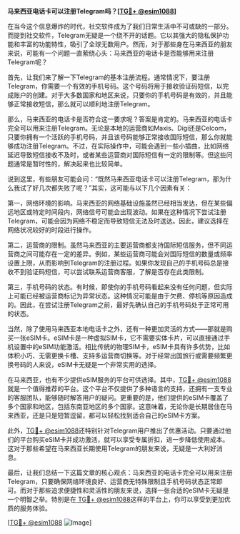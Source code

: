 **马来西亚电话卡可以注册Telegram吗？[[TG💪+ @esim1088](https://t.me/s/esim1088)]**

在当今这个信息爆炸的时代，社交软件成为了我们日常生活中不可或缺的一部分。而提到社交软件，Telegram无疑是一个绕不开的话题。它以其强大的隐私保护功能和丰富的功能特性，吸引了全球无数用户。然而，对于那些身在马来西亚的朋友来说，可能有一个问题一直萦绕心头：马来西亚的电话卡是否能够用来注册Telegram呢？

首先，让我们来了解一下Telegram的基本注册流程。通常情况下，要注册Telegram，你需要一个有效的手机号码。这个号码将用于接收验证码短信，以完成账户的创建。对于大多数国家和地区来说，只要你的手机号码是有效的，并且能够正常接收短信，那么就可以顺利地注册Telegram。

那么，马来西亚的电话卡是否符合这一要求呢？答案是肯定的。马来西亚的电话卡完全可以用来注册Telegram。无论是本地的运营商如Maxis、Digi还是Celcom，只要你拥有一个活跃的手机号码，并且该号码能够正常接收国际短信，那么你就能够成功注册Telegram。不过，在实际操作中，可能会遇到一些小插曲，比如网络延迟导致短信接收不及时，或者某些运营商对国际短信有一定的限制等。但这些问题通常是暂时性的，解决起来也比较简单。

说到这里，有些朋友可能会问：“既然马来西亚电话卡可以注册Telegram，那为什么我试了好几次都失败了呢？”其实，这可能与以下几个因素有关：

第一，网络环境的影响。马来西亚的网络基础设施虽然已经相当发达，但在某些偏远地区或特定时间段内，网络信号可能会出现波动。如果在这种情况下尝试注册Telegram，可能会因为网络不稳定而导致短信无法及时送达。因此，建议选择在网络状况较好的时段进行操作。

第二，运营商的限制。虽然马来西亚的主要运营商都支持国际短信服务，但不同运营商之间可能存在一定的差异。例如，某些运营商可能会对国际短信的数量或频率设置上限，从而影响到Telegram的注册过程。如果你发现自己的手机号码总是接收不到验证码短信，可以尝试联系运营商客服，了解是否存在此类限制。

第三，手机号码的状态。有时候，即使你的手机号码看起来没有任何问题，但实际上可能已经被运营商标记为异常状态。这种情况可能是由于欠费、停机等原因造成的。因此，在尝试注册Telegram之前，最好先确认自己的手机号码处于正常可用的状态。

当然，除了使用马来西亚本地电话卡之外，还有一种更加灵活的方式——那就是购买一张eSIM卡。eSIM卡是一种虚拟SIM卡，它不需要实体卡片，可以直接通过手机设置中的eSIM功能激活。相比传统的物理SIM卡，eSIM卡具有许多优势，比如体积小巧、无需更换卡槽、支持多运营商切换等。对于经常出国旅行或需要频繁更换号码的人来说，eSIM卡无疑是一个非常实用的选择。

在马来西亚，也有不少提供eSIM服务的平台可供选择。其中，[TG💪+ @esim1088](https://t.me/s/esim1088)就是一个值得推荐的平台。这个平台不仅提供了多种语言的支持，还拥有一支专业的客服团队，能够随时解答用户的疑问。更重要的是，他们提供的eSIM卡覆盖了多个国家和地区，包括东南亚地区的多个国家。这意味着，无论你是长期居住在马来西亚，还是只是短暂逗留，都可以轻松找到适合自己的eSIM卡方案。

此外，[TG💪+ @esim1088](https://t.me/s/esim1088)还特别针对Telegram用户推出了优惠活动。只要通过他们的平台购买eSIM卡并成功激活，就可以享受专属折扣，进一步降低使用成本。这对于那些希望在马来西亚长期使用Telegram的朋友来说，无疑是一大利好消息。

最后，让我们总结一下这篇文章的核心观点：马来西亚的电话卡完全可以用来注册Telegram，只要确保网络环境良好、运营商无特殊限制且手机号码状态正常即可。而对于那些追求便捷性和灵活性的朋友来说，选择一张合适的eSIM卡无疑是一个明智之举。特别是在[ TG💪+ @esim1088](https://t.me/s/esim1088)这样的平台上，你可以享受到更加优质的服务体验。

[[TG💪+ @esim1088](https://t.me/s/esim1088) ![Image](https://i.postimg.cc/4NQfJmqS/Snipaste-2025-05-13-00-14-12.png)]